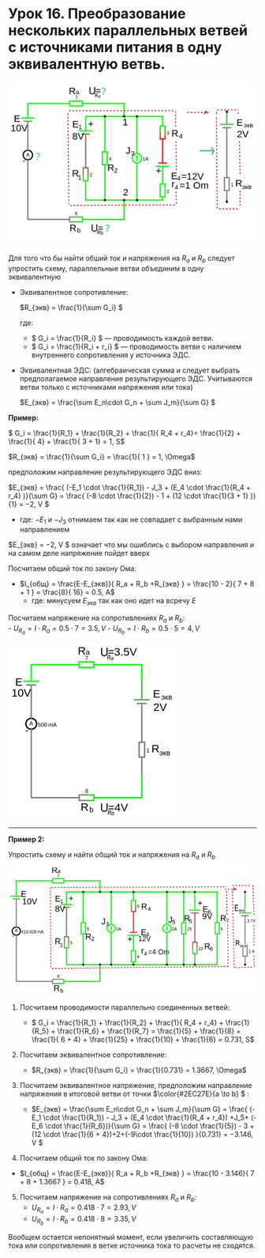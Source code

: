 # Урок 16. Преобразование нескольких параллельных ветвей с источниками питания в одну эквивалентную ветвь.

![упрощение схемы.](../img/68.png "упрощение схемы.")

Для того что бы найти обший ток и напряжения на $R_a$ и $R_b$ следует упростить схему, параллельные ветви объединим в одну эквивалентную


- Эквивалентное сопротивление:

    $R_{экв} = \frac{1}{\sum G_i} $

    где:
    - $ G_i = \frac{1}{R_i} $ — проводимость каждой ветви. 
    - $ G_i = \frac{1}{R_i + r_i} $ — проводимость ветви c наличием внутреннего сопротивления у источника ЭДС.  

- Эквивалентная ЭДС: (алгебраическая сумма и следует выбрать предполагаемое направление результирующего ЭДС. Учитываются ветви только с источниками напряжения или тока)

    $E_{экв} = \frac{\sum E_n\cdot G_n + \sum J_m}{\sum G} $

**Пример:**

$ G_i = \frac{1}{R_1} + \frac{1}{R_2} + \frac{1}{ R_4 + r_4}= \frac{1}{2} + \frac{1}{ 4} + \frac{1}{ 3 + 1} = 1, S$

$R_{экв} = \frac{1}{\sum G_i} = \frac{1}{ 1 } =  1, \Omega$

предположим направление результирующего ЭДС вниз:

 $E_{экв} = \frac{ (-E_1 \cdot \frac{1}{R_1}) - J_3 + (E_4 \cdot \frac{1}{R_4 + r_4} )}{\sum G} = \frac{ (-8 \cdot \frac{1}{2}) - 1 + (12 \cdot \frac{1}{3 + 1} )}{1} = −2, V $

 - где:
    $-E_1$ и $-J_3$ отнимаем так как не совпадает с выбранным нами направлением

$E_{экв} = −2, V $ означает что мы ошиблись с выбором направления и на самом деле напряжение пойдет вверх

Посчитаем общий ток по закону Ома:
  - $I_{общ} = \frac{E-E_{экв}}{ R_a + R_b +R_{экв} } = \frac{10 - 2}{ 7 + 8 + 1 } = \frac{8}{ 16} = 0.5, A$
    - где: минусуем $E_{экв}$ так как оно идет на всречу $E$
      
Посчитаем напряжение на сопротивлениях $R_a$ и $R_b$:<br>
    - $U_{R_a} = I\cdot R_a = 0.5 \cdot 7 = 3.5, V$
    - $U_{R_b} = I\cdot R_b = 0.5 \cdot 5 = 4, V$


![упрощение схемы.](../img/69.png "упрощение схемы.")

---

**Пример 2:**

Упростить схему и найти общий ток и напряжения на $R_a$ и $R_b$

![упрощение схемы.](../img/70.png "упрощение схемы.")

1. Посчитаем проводимости параллельно соединенных ветвей:
     - $ G_i = \frac{1}{R_1} + \frac{1}{R_2} + \frac{1}{ R_4 + r_4} + \frac{1}{R_5} + \frac{1}{R_6} + \frac{1}{R_7} = \frac{1}{5} + \frac{1}{8} + \frac{1}{ 6 + 4} + \frac{1}{25} + \frac{1}{10} + \frac{1}{6} = 0.731, S$
2. Посчитаем эквивалентное сопротивление: 
    - $R_{экв} = \frac{1}{\sum G_i} = \frac{1}{0.731} = 1.3667, \Omega$

3. Посчитаем эквивалентное напряжение, предположим направление напряжения в итоговой ветви от точки $\color{#2EC27E}{a \to b}  $ :
    -  $E_{экв} = \frac{\sum E_n\cdot G_n + \sum J_m}{\sum G} =  \frac{ (-E_1 \cdot \frac{1}{R_1}) - J_3 + (E_4 \cdot \frac{1}{R_4 + r_4}) +J_5+ (- E_6 \cdot \frac{1}{R_6})}{\sum G} = \frac{ (-8 \cdot \frac{1}{5}) - 3 + (12 \cdot \frac{1}{6 + 4})+2+(-9\cdot \frac{1}{10})     }{0.731} = −3.146, V $ 
4. Посчитаем общий ток по закону Ома:
  - $I_{общ} = \frac{E-E_{экв}}{ R_a + R_b +R_{экв} } = \frac{10 - 3.146}{ 7 + 8 + 1.3667 } = 0.418, A$  

5. Посчитаем напряжение на сопротивлениях $R_a$ и $R_b$:
    - $U_{R_a} = I\cdot R_a = 0.418 \cdot 7 = 2.93, V$
    - $U_{R_b} = I\cdot R_b = 0.418 \cdot 8 = 3.35, V$  

Вообщем остается непонятный момент, если увеличить составляющую тока или сопротивления в ветке источника тока то расчеты не сходятся.    